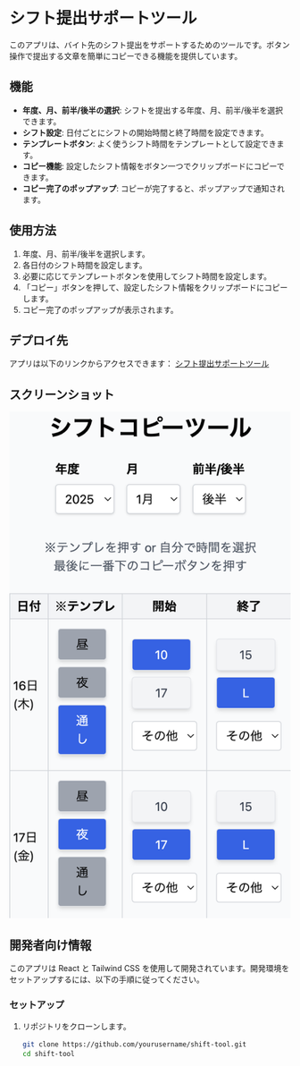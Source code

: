 # シフト提出サポートツール

このアプリは、バイト先のシフト提出をサポートするためのツールです。ボタン操作で提出する文章を簡単にコピーできる機能を提供しています。

## 機能

- **年度、月、前半/後半の選択**: シフトを提出する年度、月、前半/後半を選択できます。
- **シフト設定**: 日付ごとにシフトの開始時間と終了時間を設定できます。
- **テンプレートボタン**: よく使うシフト時間をテンプレートとして設定できます。
- **コピー機能**: 設定したシフト情報をボタン一つでクリップボードにコピーできます。
- **コピー完了のポップアップ**: コピーが完了すると、ポップアップで通知されます。

## 使用方法

1. 年度、月、前半/後半を選択します。
2. 各日付のシフト時間を設定します。
3. 必要に応じてテンプレートボタンを使用してシフト時間を設定します。
4. 「コピー」ボタンを押して、設定したシフト情報をクリップボードにコピーします。
5. コピー完了のポップアップが表示されます。

## デプロイ先

アプリは以下のリンクからアクセスできます：
[シフト提出サポートツール](https://shift-tool.vercel.app/)

## スクリーンショット

![スクリーンショット](screenshot.png)

## 開発者向け情報

このアプリは React と Tailwind CSS を使用して開発されています。開発環境をセットアップするには、以下の手順に従ってください。

### セットアップ

1. リポジトリをクローンします。
   ```bash
   git clone https://github.com/yourusername/shift-tool.git
   cd shift-tool
   ```
